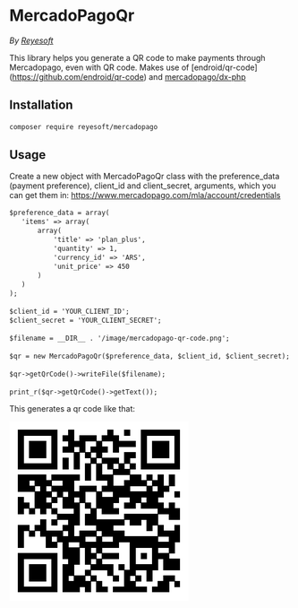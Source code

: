 # MercadoPagoQr

*By [Reyesoft](http://reyesoft.com/)*

This library helps you generate a QR code to make payments through Mercadopago, even with QR code. Makes use of [endroid/qr-code]
(https://github.com/endroid/qr-code) and [mercadopago/dx-php](https://github.com/mercadopago/dx-php)

## Installation

``` bash
composer require reyesoft/mercadopago
```

## Usage

Create a new object with MercadoPagoQr class with the preference_data (payment preference), client_id and client_secret,
arguments, which you can get them in: https://www.mercadopago.com/mla/account/credentials

```<?php
$preference_data = array(
   'items' => array(
       array(
           'title' => 'plan_plus',
           'quantity' => 1,
           'currency_id' => 'ARS',
           'unit_price' => 450
       )
   )
);

$client_id = 'YOUR_CLIENT_ID';
$client_secret = 'YOUR_CLIENT_SECRET';

$filename = __DIR__ . '/image/mercadopago-qr-code.png';

$qr = new MercadoPagoQr($preference_data, $client_id, $client_secret);

$qr->getQrCode()->writeFile($filename);

print_r($qr->getQrCode()->getText());
```

This generates a qr code like that:

![mercadopago-qr](https://github.com/reyesoft/mercadopago/blob/master/tests/image/mercadopago-qr-code.png?raw=true "Mercadopago QR generated with MercadoPagoQr library")





